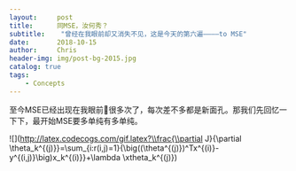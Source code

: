 ```yaml
---
layout:     post
title:      同MSE，汝何秀？
subtitle:    "曾经在我眼前却又消失不见，这是今天的第六遍————to MSE"
date:       2018-10-15
author:     Chris
header-img: img/post-bg-2015.jpg
catalog: true
tags:
    - Concepts
---
```


至今MSE已经出现在我眼前👀很多次了，每次差不多都是新面孔。那我们先回忆一下下，最开始MSE要多单纯有多单纯。

![](http://latex.codecogs.com/gif.latex?\\frac{\\partial J}{\\partial \\theta_k^{(j)}}=\\sum_{i:r(i,j)=1}{\\big((\\theta^{(j)})^Tx^{(i)}-y^{(i,j)}\\big)x_k^{(i)}}+\\lambda \\xtheta_k^{(j)})

